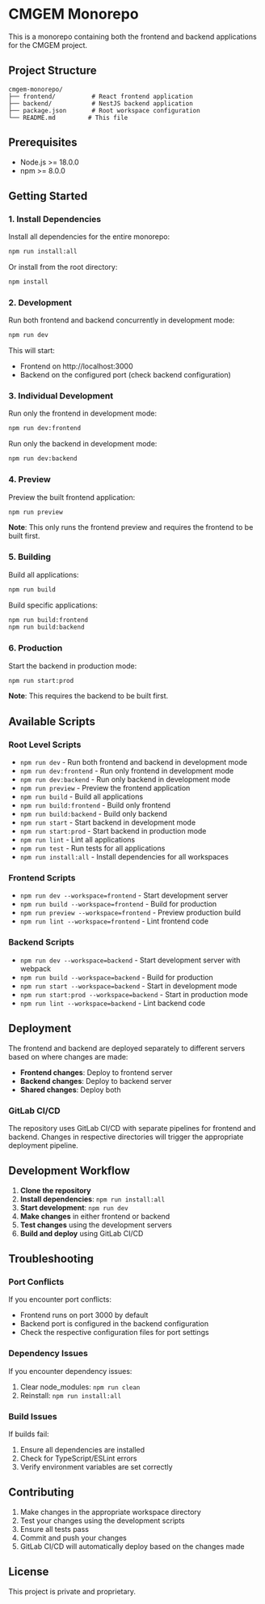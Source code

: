 # CMGEM Monorepo

This is a monorepo containing both the frontend and backend applications for the CMGEM project.

## Project Structure

```
cmgem-monorepo/
├── frontend/          # React frontend application
├── backend/           # NestJS backend application
├── package.json       # Root workspace configuration
└── README.md         # This file
```

## Prerequisites

- Node.js >= 18.0.0
- npm >= 8.0.0

## Getting Started

### 1. Install Dependencies

Install all dependencies for the entire monorepo:

```bash
npm run install:all
```

Or install from the root directory:

```bash
npm install
```

### 2. Development

Run both frontend and backend concurrently in development mode:

```bash
npm run dev
```

This will start:
- Frontend on http://localhost:3000
- Backend on the configured port (check backend configuration)

### 3. Individual Development

Run only the frontend in development mode:

```bash
npm run dev:frontend
```

Run only the backend in development mode:

```bash
npm run dev:backend
```

### 4. Preview

Preview the built frontend application:

```bash
npm run preview
```

**Note**: This only runs the frontend preview and requires the frontend to be built first.

### 5. Building

Build all applications:

```bash
npm run build
```

Build specific applications:

```bash
npm run build:frontend
npm run build:backend
```

### 6. Production

Start the backend in production mode:

```bash
npm run start:prod
```

**Note**: This requires the backend to be built first.

## Available Scripts

### Root Level Scripts

- `npm run dev` - Run both frontend and backend in development mode
- `npm run dev:frontend` - Run only frontend in development mode
- `npm run dev:backend` - Run only backend in development mode
- `npm run preview` - Preview the frontend application
- `npm run build` - Build all applications
- `npm run build:frontend` - Build only frontend
- `npm run build:backend` - Build only backend
- `npm run start` - Start backend in development mode
- `npm run start:prod` - Start backend in production mode
- `npm run lint` - Lint all applications
- `npm run test` - Run tests for all applications
- `npm run install:all` - Install dependencies for all workspaces

### Frontend Scripts

- `npm run dev --workspace=frontend` - Start development server
- `npm run build --workspace=frontend` - Build for production
- `npm run preview --workspace=frontend` - Preview production build
- `npm run lint --workspace=frontend` - Lint frontend code

### Backend Scripts

- `npm run dev --workspace=backend` - Start development server with webpack
- `npm run build --workspace=backend` - Build for production
- `npm run start --workspace=backend` - Start in development mode
- `npm run start:prod --workspace=backend` - Start in production mode
- `npm run lint --workspace=backend` - Lint backend code

## Deployment

The frontend and backend are deployed separately to different servers based on where changes are made:

- **Frontend changes**: Deploy to frontend server
- **Backend changes**: Deploy to backend server
- **Shared changes**: Deploy both

### GitLab CI/CD

The repository uses GitLab CI/CD with separate pipelines for frontend and backend. Changes in respective directories will trigger the appropriate deployment pipeline.

## Development Workflow

1. **Clone the repository**
2. **Install dependencies**: `npm run install:all`
3. **Start development**: `npm run dev`
4. **Make changes** in either frontend or backend
5. **Test changes** using the development servers
6. **Build and deploy** using GitLab CI/CD

## Troubleshooting

### Port Conflicts

If you encounter port conflicts:
- Frontend runs on port 3000 by default
- Backend port is configured in the backend configuration
- Check the respective configuration files for port settings

### Dependency Issues

If you encounter dependency issues:
1. Clear node_modules: `npm run clean`
2. Reinstall: `npm run install:all`

### Build Issues

If builds fail:
1. Ensure all dependencies are installed
2. Check for TypeScript/ESLint errors
3. Verify environment variables are set correctly

## Contributing

1. Make changes in the appropriate workspace directory
2. Test your changes using the development scripts
3. Ensure all tests pass
4. Commit and push your changes
5. GitLab CI/CD will automatically deploy based on the changes made

## License

This project is private and proprietary.

